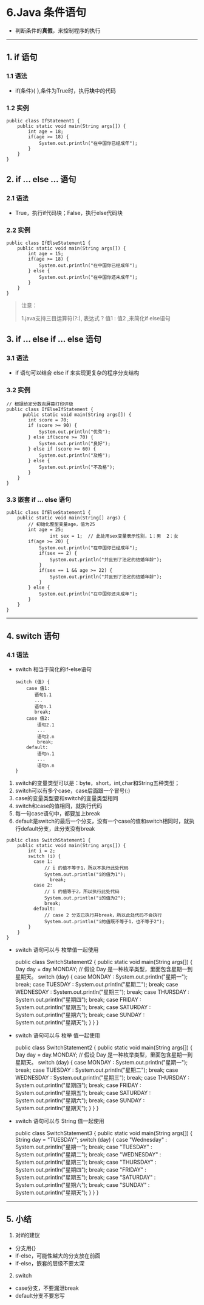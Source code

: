 # 6.Java 条件语句
 + 判断条件的**真假**，来控制程序的执行
 
---
## 1. if 语句
### 1.1 语法
  + if(条件){  },条件为True时，执行**块**中的代码

### 1.2 实例

    public class IfStatement1 {
        public static void main(String args[]) {
            int age = 18;
            if(age >= 18) {
                System.out.println("在中国你已经成年");
            }
        }
    }
    
## 2. if … else … 语句
### 2.1 语法
 + True，执行if代码块；False，执行else代码块
### 2.2 实例

    public class IfElseStatement1 {
        public static void main(String args[]) {
            int age = 15;
            if(age >= 18) {
                System.out.println("在中国你已经成年");
            } else {
                System.out.println("在中国你还未成年");
            }
        }
    }
    
> 注意：
>
> 1.java支持三目运算符(?:), 表达式 ? 值1 : 值2 ,来简化if else语句

## 3. if … else if … else 语句
### 3.1 语法
  + if 语句可以结合 else if 来实现更复杂的程序分支结构
  
### 3.2 实例

    // 根据给定分数向屏幕打印评级
    public class IfElseIfStatement {
          public static void main(String args[]) {
            int score = 70;
            if (score >= 90) {
                System.out.println("优秀");
            } else if(score >= 70) {
                System.out.println("良好");
            } else if (score >= 60) {
                System.out.println("及格");
            } else {
                System.out.println("不及格");
            } 
        }
    }

### 3.3 嵌套 if … else 语句

    public class IfElseStatement1 {
        public static void main(String[] args) {
            // 初始化整型变量age，值为25
            int age = 25;
                    int sex = 1;  // 此处用sex变量表示性别，1：男  2：女
            if(age >= 20) {
                System.out.println("在中国你已经成年");
                if(sex == 2) {
                    System.out.println("并且到了法定的结婚年龄");
                }
                if(sex == 1 && age >= 22) {
                    System.out.println("并且到了法定的结婚年龄");
                }
            } else {
                System.out.println("在中国你还未成年");
            }
        }
    }
    
    

---
## 4. switch 语句
### 4.1 语法
  + switch 相当于简化的if-else语句
  
        switch (值) {
            case 值1:
               语句1.1
               ...
               语句n.1
               break;
            case 值2:
                语句2.1
                ...
                语句2.n
                break;
            default:
                语句n.1
                ...
                语句n.n
        }

  1. switch的变量类型可以是：byte，short，int,char和String五种类型；
  2. switch可以有多个case，case后面跟一个冒号(:)
  3. case的变量类型要和switch的变量类型相同
  4. switch和case的值相同，就执行代码
  5. 每一句case语句中，都要加上break 
  6. default是switch的最后一个分支，没有一个case的值和switch相同时，就执行default分支，此分支没有break



    public class SwitchStatement1 {
        public static void main(String args[]) {
            int i = 2;
            switch (i) {
              case 1:
                  // i 的值不等于1，所以不执行此处代码
                  System.out.println("i的值为1");
                    break;
              case 2:
                  // i 的值等于2，所以执行此处代码
                  System.out.println("i的值为2");
                  break;
              default:
                  // case 2 分支已执行并break，所以此处代码不会执行
                  System.out.println("i的值既不等于1，也不等于2");
            }
        }
    }

  + switch 语句可以与 枚举值一起使用


    public class SwitchStatement2 {
       public static void main(String args[]) {
          Day day = day.MONDAY; // 假设 Day 是一种枚举类型，里面包含星期一到星期天。
          switch (day) {
             case MONDAY :
                System.out.println("星期一"); 
                break;
             case TUESDAY :
                System.out.println("星期二"); 
                break;
             case WEDNESDAY :
                System.out.println("星期三");
                break;
             case THURSDAY :
                System.out.println("星期四");
                break;
             case FRIDAY :
                System.out.println("星期五");
                break;
             case SATURDAY :
                System.out.println("星期六");
                break;
             case SUNDAY :
                System.out.println("星期天");
          }
       }
    }
    
  + switch 语句可以与 枚举 值一起使用


    public class SwitchStatement2 {
       public static void main(String args[]) {
          Day day = day.MONDAY; // 假设 Day 是一种枚举类型，里面包含星期一到星期天。
          switch (day) {
             case MONDAY :
                System.out.println("星期一"); 
                break;
             case TUESDAY :
                System.out.println("星期二"); 
                break;
             case WEDNESDAY :
                System.out.println("星期三");
                break;
             case THURSDAY :
                System.out.println("星期四");
                break;
             case FRIDAY :
                System.out.println("星期五");
                break;
             case SATURDAY :
                System.out.println("星期六");
                break;
             case SUNDAY :
                System.out.println("星期天");
          }
       }
    }


  + switch 语句可以与 String 值一起使用
  
  
    public class SwitchStatement3 {
       public static void main(String args[]) {
          String day = "TUESDAY";
          switch (day) {
             case "Wednesday" :
                System.out.println("星期一"); 
                break;
             case "TUESDAY" :
                System.out.println("星期二"); 
                break;
             case "WEDNESDAY" :
                System.out.println("星期三");
                break;
             case "THURSDAY" :
                System.out.println("星期四");
                break;
             case "FRIDAY" :
                System.out.println("星期五");
                break;
             case "SATURDAY" :
                System.out.println("星期六");
                break;
             case "SUNDAY" :
                System.out.println("星期天");
          }
       }
    }
    
    
    


---
## 5. 小结
  1. 对if的建议     
   + 分支用{}
   + if-else，可能性越大的分支放在前面
   + if-else，嵌套的层级不要太深 
   
  2. switch
   + case分支，不要漏泄break
   + default分支不要忘写